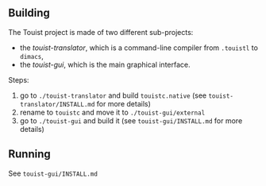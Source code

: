 ## Building 

The Touist project is made of two different sub-projects:
- the _touist-translator_, which is a command-line compiler from `.touistl` to `dimacs`,
- the _touist-gui_, which is the main graphical interface.

Steps:

1. go to `./touist-translator` and build `touistc.native`
   (see `touist-translator/INSTALL.md` for more details)
2. rename to `touistc` and move it to `./touist-gui/external`
3. go to `./touist-gui` and build it 
   (see `touist-gui/INSTALL.md` for more details)

## Running

See `touist-gui/INSTALL.md`

